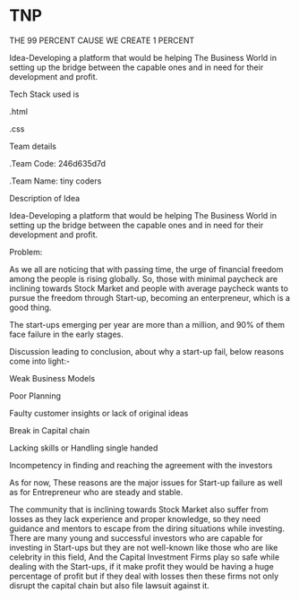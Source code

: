 # TNP
THE 99 PERCENT
CAUSE WE CREATE 1 PERCENT

Idea-Developing a platform that would be helping The Business World in setting up the 
bridge between the capable ones and in need 
for their development and profit.


Tech Stack used is

.html

.css

Team details

.Team Code: 246d635d7d

.Team Name: tiny coders

Description of Idea

Idea-Developing a platform that would be helping The Business World in setting up the 
bridge between the capable ones and in need 
for their development and profit.


Problem:

As we all are noticing that with passing time, the urge of financial freedom among the people is rising globally. So, those with minimal paycheck are inclining towards Stock Market and people with average paycheck wants to pursue the freedom through Start-up, becoming an enterpreneur, which is a good thing.

The start-ups emerging per year are more than a million, and 90% of them face failure in the early stages. 

Discussion leading to conclusion, about why a start-up fail, below reasons come into light:-

Weak Business Models


Poor Planning


Faulty customer insights or lack of original ideas 


Break in Capital chain


Lacking skills  or Handling single handed


Incompetency in finding and reaching the agreement with the investors

As for now, These reasons are the major issues for Start-up failure as well as for Entrepreneur who are steady and stable.   

The community that is inclining towards Stock Market also suffer from losses as they lack experience and proper knowledge, so they need guidance and mentors to escape from the diring situations while investing.
There are many young and successful investors who are capable for investing in Start-ups but they are not well-known like those who are like celebrity in this field, And the Capital Investment Firms play so safe while dealing with the Start-ups, if it make profit they would be having a huge percentage of profit but if they deal with losses then these firms not only disrupt the capital chain but also file lawsuit against it. 



